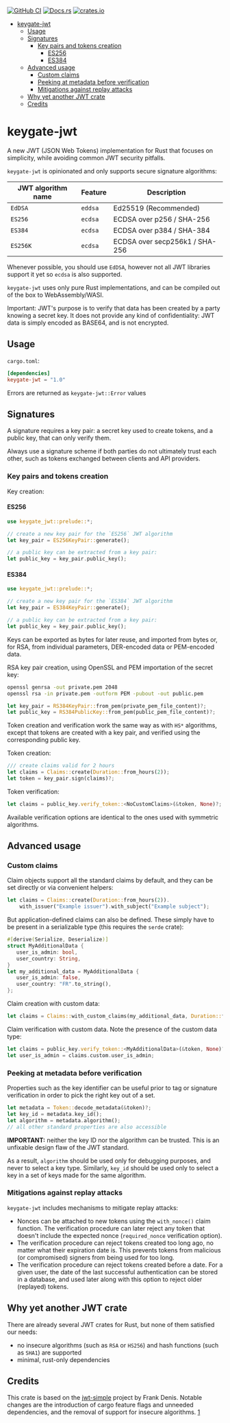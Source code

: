 [![GitHub CI](https://github.com/keygateio/keygate-jwt/workflows/Rust/badge.svg)](https://github.com/keygateio/keygate-jwt/actions)
[![Docs.rs](https://docs.rs/keygate-jwt/badge.svg)](https://docs.rs/keygate-jwt/)
[![crates.io](https://img.shields.io/crates/v/keygate-jwt.svg)](https://crates.io/crates/keygate-jwt)

<!-- @import "[TOC]" {cmd="toc" depthFrom=1 depthTo=6 orderedList=false} -->

<!-- code_chunk_output -->

- [keygate-jwt](#keygate-jwt)
  - [Usage](#usage)
  - [Signatures](#signatures)
    - [Key pairs and tokens creation](#key-pairs-and-tokens-creation)
      - [ES256](#es256)
      - [ES384](#es384)
  - [Advanced usage](#advanced-usage)
    - [Custom claims](#custom-claims)
    - [Peeking at metadata before verification](#peeking-at-metadata-before-verification)
    - [Mitigations against replay attacks](#mitigations-against-replay-attacks)
  - [Why yet another JWT crate](#why-yet-another-jwt-crate)
  - [Credits](#credits)

<!-- /code_chunk_output -->

# keygate-jwt

A new JWT (JSON Web Tokens) implementation for Rust that focuses on simplicity, while avoiding common JWT security pitfalls.

`keygate-jwt` is opinionated and only supports secure signature algorithms:

| JWT algorithm name | Feature | Description                    |
| ------------------ | ------- | ------------------------------ |
| `EdDSA`            | `eddsa` | Ed25519 (Recommended)          |
| `ES256`            | `ecdsa` | ECDSA over p256 / SHA-256      |
| `ES384`            | `ecdsa` | ECDSA over p384 / SHA-384      |
| `ES256K`           | `ecdsa` | ECDSA over secp256k1 / SHA-256 |

Whenever possible, you should use `EdDSA`, however not all JWT libraries support it yet so `ecdsa` is also supported.

`keygate-jwt` uses only pure Rust implementations, and can be compiled out of the box to WebAssembly/WASI.

Important: JWT's purpose is to verify that data has been created by a party knowing a secret key. It does not provide any kind of confidentiality: JWT data is simply encoded as BASE64, and is not encrypted.

## Usage

`cargo.toml`:

```toml
[dependencies]
keygate-jwt = "1.0"
```

Errors are returned as `keygate-jwt::Error` values

## Signatures

A signature requires a key pair: a secret key used to create tokens, and a public key, that can only verify them.

Always use a signature scheme if both parties do not ultimately trust each other, such as tokens exchanged between clients and API providers.

### Key pairs and tokens creation

Key creation:

#### ES256

```rust
use keygate_jwt::prelude::*;

// create a new key pair for the `ES256` JWT algorithm
let key_pair = ES256KeyPair::generate();

// a public key can be extracted from a key pair:
let public_key = key_pair.public_key();
```

#### ES384

```rust
use keygate_jwt::prelude::*;

// create a new key pair for the `ES384` JWT algorithm
let key_pair = ES384KeyPair::generate();

// a public key can be extracted from a key pair:
let public_key = key_pair.public_key();
```

Keys can be exported as bytes for later reuse, and imported from bytes or, for RSA, from individual parameters, DER-encoded data or PEM-encoded data.

RSA key pair creation, using OpenSSL and PEM importation of the secret key:

```sh
openssl genrsa -out private.pem 2048
openssl rsa -in private.pem -outform PEM -pubout -out public.pem
```

```rust
let key_pair = RS384KeyPair::from_pem(private_pem_file_content)?;
let public_key = RS384PublicKey::from_pem(public_pem_file_content)?;
```

Token creation and verification work the same way as with `HS*` algorithms, except that tokens are created with a key pair, and verified using the corresponding public key.

Token creation:

```rust
/// create claims valid for 2 hours
let claims = Claims::create(Duration::from_hours(2));
let token = key_pair.sign(claims)?;
```

Token verification:

```rust
let claims = public_key.verify_token::<NoCustomClaims>(&token, None)?;
```

Available verification options are identical to the ones used with symmetric algorithms.

## Advanced usage

### Custom claims

Claim objects support all the standard claims by default, and they can be set directly or via convenient helpers:

```rust
let claims = Claims::create(Duration::from_hours(2)).
    with_issuer("Example issuer").with_subject("Example subject");
```

But application-defined claims can also be defined. These simply have to be present in a serializable type (this requires the `serde` crate):

```rust
#[derive(Serialize, Deserialize)]
struct MyAdditionalData {
   user_is_admin: bool,
   user_country: String,
}
let my_additional_data = MyAdditionalData {
   user_is_admin: false,
   user_country: "FR".to_string(),
};
```

Claim creation with custom data:

```rust
let claims = Claims::with_custom_claims(my_additional_data, Duration::from_secs(30));
```

Claim verification with custom data. Note the presence of the custom data type:

```rust
let claims = public_key.verify_token::<MyAdditionalData>(&token, None)?;
let user_is_admin = claims.custom.user_is_admin;
```

### Peeking at metadata before verification

Properties such as the key identifier can be useful prior to tag or signature verification in order to pick the right key out of a set.

```rust
let metadata = Token::decode_metadata(&token)?;
let key_id = metadata.key_id();
let algorithm = metadata.algorithm();
// all other standard properties are also accessible
```

**IMPORTANT:** neither the key ID nor the algorithm can be trusted. This is an unfixable design flaw of the JWT standard.

As a result, `algorithm` should be used only for debugging purposes, and never to select a key type.
Similarly, `key_id` should be used only to select a key in a set of keys made for the same algorithm.

### Mitigations against replay attacks

`keygate-jwt` includes mechanisms to mitigate replay attacks:

- Nonces can be attached to new tokens using the `with_nonce()` claim function. The verification procedure can later reject any token that doesn't include the expected nonce (`required_nonce` verification option).
- The verification procedure can reject tokens created too long ago, no matter what their expiration date is. This prevents tokens from malicious (or compromised) signers from being used for too long.
- The verification procedure can reject tokens created before a date. For a given user, the date of the last successful authentication can be stored in a database, and used later along with this option to reject older (replayed) tokens.

## Why yet another JWT crate

There are already several JWT crates for Rust, but none of them satisfied our needs:

- no insecure algorithms (such as `RSA` or `HS256`) and hash functions (such as `SHA1`) are supported
- minimal, rust-only dependencies

## Credits

This crate is based on the [jwt-simple](https://github.com/jedisct1/rust-jwt-simple) project by Frank Denis. Notable changes are the introduction of cargo feature flags and unneeded dependencies, and the removal of support for insecure algorithms. [1](https://github.com/jedisct1/rust-jwt-simple/issues/72)
